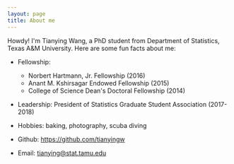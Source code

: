 ```yaml
---
layout: page
title: About me
---
```


Howdy! I'm Tianying Wang, a PhD student from Department of Statistics, Texas A&M University. Here are some fun facts about me:

- Fellowship: 
   - Norbert Hartmann, Jr. Fellowship (2016)
   - Anant M. Kshirsagar Endowed Fellowship (2015)
   - College of Science Dean's Doctoral Fellowship (2014)
   
- Leadership: President of Statistics Graduate Student Association (2017-2018)

- Hobbies: baking, photography, scuba diving

- Github: https://github.com/tianyingw

- Email: tianying@stat.tamu.edu


